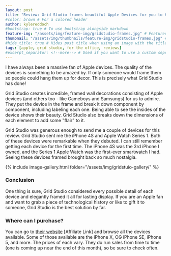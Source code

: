 ```yaml
---
layout: post
title: "Review: Grid Studio frames beautiful Apple Devices for you to hang"
#color: brown # For a colored header
author: kylereddoch
#bootstrap: true # To use bootstrap alongside markdown
feature-img: "/assets/img/feature-img/gridstudio-frames.jpg" # Featured image in post header
thumbnail: "/assets/img/thumbnails/feature-img/gridstudio-frames.jpg" # Thumbnail for post in blog list
#hide_title: true # Hides post title when using an image with the title in it
tags: [apple, grid studio, for the office, reviews]
#excerpt_separator: <!--more--> # Used if you want to use a custom seperator (put the seperator in the post where you want it)
---
```


I have always been a massive fan of Apple devices. The quality of the devices is something to be amazed by. If only someone would frame them so people could hang them up for decor. This is precisely what Grid Studio has done!

Grid Studio creates incredible, framed wall decorations consisting of Apple devices (and others too - like Gameboys and Samsungs) for us to admire. They put the device in the frame and break it down component by component, including labeling each one. Being able to see the insides of the device shows their beauty. Grid Studio also breaks down the dimensions of each element to add some "flair" to it.

Grid Studio was generous enough to send me a couple of devices for this review. Grid Studio sent me the iPhone 4S and Apple Watch Series 1. Both of these devices were remarkable when they debuted. I can still remember getting each device for the first time. The iPhone 4S was the 3rd iPhone I owned, and the Series 1 Apple Watch was the first-ever smartwatch I had. Seeing these devices framed brought back so much nostalgia.

{% include image-gallery.html folder="/assets/img/gridstuio-gallery/" %}

### Conclusion

One thing is sure, Grid Studio considered every possible detail of each device and elegantly framed it all for lasting display. If you are an Apple fan and want to grab a piece of technological history or like to gift it to someone, Grid Studio is the best solution by far.

### Where can I purchase?

You can go to [their website](https://shareasale.com/r.cfm?b=1632954&u=3038322&m=101889&urllink=&afftrack=) [Affiliate Link] and browse all the devices available. Some of those available are the iPhone X, OG iPhone SE, iPhone 5, and more. The prices of each vary. They do run sales from time to time (one is coming up near the end of this month), so be sure to check often.